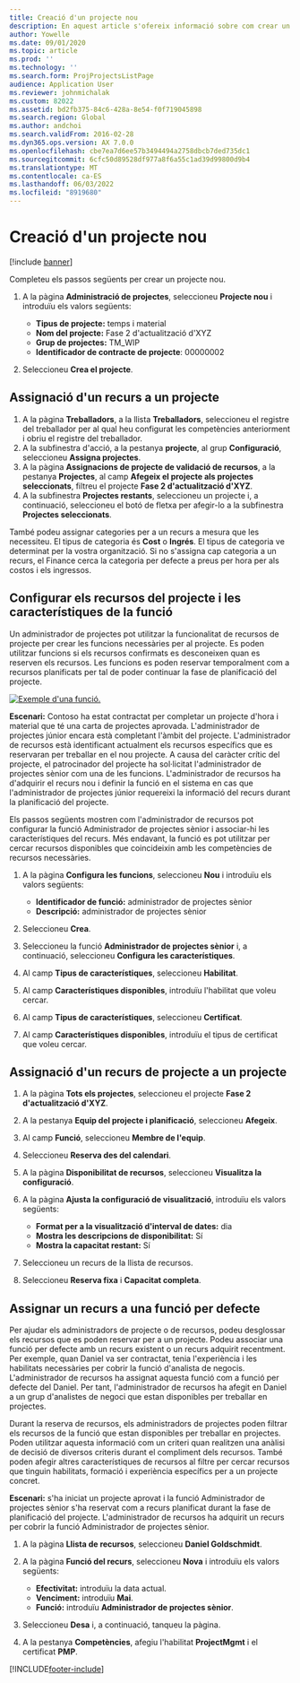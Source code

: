 ```yaml
---
title: Creació d'un projecte nou
description: En aquest article s'ofereix informació sobre com crear un nou projecte.
author: Yowelle
ms.date: 09/01/2020
ms.topic: article
ms.prod: ''
ms.technology: ''
ms.search.form: ProjProjectsListPage
audience: Application User
ms.reviewer: johnmichalak
ms.custom: 82022
ms.assetid: bd2fb375-84c6-428a-8e54-f0f719045898
ms.search.region: Global
ms.author: andchoi
ms.search.validFrom: 2016-02-28
ms.dyn365.ops.version: AX 7.0.0
ms.openlocfilehash: cbe7ea7d6ee57b3494494a2758dbcb7ded735dc1
ms.sourcegitcommit: 6cfc50d89528df977a8f6a55c1ad39d99800d9b4
ms.translationtype: MT
ms.contentlocale: ca-ES
ms.lasthandoff: 06/03/2022
ms.locfileid: "8919680"
---
```

# <a name="create-a-new-project"></a>Creació d'un projecte nou

[!include [banner](../includes/banner.md)]

Completeu els passos següents per crear un projecte nou.

1. A la pàgina **Administració de projectes**, seleccioneu **Projecte nou** i introduïu els valors següents:

    - **Tipus de projecte:** temps i material
    - **Nom del projecte:** Fase 2 d'actualització d'XYZ
    - **Grup de projectes:** TM\_WIP
    - **Identificador de contracte de projecte**: 00000002

2. Seleccioneu **Crea el projecte**.

## <a name="assign-a-resource-to-a-project"></a>Assignació d'un recurs a un projecte

1. A la pàgina **Treballadors**, a la llista **Treballadors**, seleccioneu el registre del treballador per al qual heu configurat les competències anteriorment i obriu el registre del treballador.
2. A la subfinestra d'acció, a la pestanya **projecte**, al grup **Configuració**, seleccioneu **Assigna projectes**.
3. A la pàgina **Assignacions de projecte de validació de recursos**, a la pestanya **Projectes**, al camp **Afegeix el projecte als projectes seleccionats**, filtreu el projecte **Fase 2 d'actualització d'XYZ**.
4. A la subfinestra **Projectes restants**, seleccioneu un projecte i, a continuació, seleccioneu el botó de fletxa per afegir-lo a la subfinestra **Projectes seleccionats**.

També podeu assignar categories per a un recurs a mesura que les necessiteu. El tipus de categoria és **Cost** o **Ingrés**. El tipus de categoria ve determinat per la vostra organització. Si no s'assigna cap categoria a un recurs, el Finance cerca la categoria per defecte a preus per hora per als costos i els ingressos.

## <a name="set-up-project-resource-and-role-characteristics"></a>Configurar els recursos del projecte i les característiques de la funció

Un administrador de projectes pot utilitzar la funcionalitat de recursos de projecte per crear les funcions necessàries per al projecte. Es poden utilitzar funcions si els recursos confirmats es desconeixen quan es reserven els recursos. Les funcions es poden reservar temporalment com a recursos planificats per tal de poder continuar la fase de planificació del projecte.

[![Exemple d'una funció.](./media/projectresourcing05.jpg)](./media/projectresourcing05.jpg) 

**Escenari:** Contoso ha estat contractat per completar un projecte d'hora i material que té una carta de projectes aprovada. L'administrador de projectes júnior encara està completant l'àmbit del projecte. L'administrador de recursos està identificant actualment els recursos específics que es reservaran per treballar en el nou projecte. A causa del caràcter crític del projecte, el patrocinador del projecte ha sol·licitat l'administrador de projectes sènior com una de les funcions. L'administrador de recursos ha d'adquirir el recurs nou i definir la funció en el sistema en cas que l'administrador de projectes júnior requereixi la informació del recurs durant la planificació del projecte.

Els passos següents mostren com l'administrador de recursos pot configurar la funció Administrador de projectes sènior i associar-hi les característiques del recurs. Més endavant, la funció es pot utilitzar per cercar recursos disponibles que coincideixin amb les competències de recursos necessàries.

1. A la pàgina **Configura les funcions**, seleccioneu **Nou** i introduïu els valors següents:

    - **Identificador de funció:** administrador de projectes sènior
    - **Descripció:** administrador de projectes sènior

2. Seleccioneu **Crea**.
3. Seleccioneu la funció **Administrador de projectes sènior** i, a continuació, seleccioneu **Configura les característiques**.
4. Al camp **Tipus de característiques**, seleccioneu **Habilitat**.
5. Al camp **Característiques disponibles**, introduïu l'habilitat que voleu cercar.
6. Al camp **Tipus de característiques**, seleccioneu **Certificat**.
7. Al camp **Característiques disponibles**, introduïu el tipus de certificat que voleu cercar.

## <a name="assign-a-project-resource-to-a-project"></a>Assignació d'un recurs de projecte a un projecte

1. A la pàgina **Tots els projectes**, seleccioneu el projecte **Fase 2 d'actualització d'XYZ**.
2. A la pestanya **Equip del projecte i planificació**, seleccioneu **Afegeix**.
3. Al camp **Funció**, seleccioneu **Membre de l'equip**.
4. Seleccioneu **Reserva des del calendari**.
5. A la pàgina **Disponibilitat de recursos**, seleccioneu **Visualitza la configuració**.
6. A la pàgina **Ajusta la configuració de visualització**, introduïu els valors següents:

    - **Format per a la visualització d'interval de dates:** dia
    - **Mostra les descripcions de disponibilitat:** Sí
    - **Mostra la capacitat restant:** Sí

7. Seleccioneu un recurs de la llista de recursos.
8. Seleccioneu **Reserva fixa** i **Capacitat completa**.

## <a name="assign-a-resource-to-a-default-role"></a>Assignar un recurs a una funció per defecte

Per ajudar els administradors de projecte o de recursos, podeu desglossar els recursos que es poden reservar per a un projecte. Podeu associar una funció per defecte amb un recurs existent o un recurs adquirit recentment. Per exemple, quan Daniel va ser contractat, tenia l'experiència i les habilitats necessàries per cobrir la funció d'analista de negocis. L'administrador de recursos ha assignat aquesta funció com a funció per defecte del Daniel. Per tant, l'administrador de recursos ha afegit en Daniel a un grup d'analistes de negoci que estan disponibles per treballar en projectes.

Durant la reserva de recursos, els administradors de projectes poden filtrar els recursos de la funció que estan disponibles per treballar en projectes. Poden utilitzar aquesta informació com un criteri quan realitzen una anàlisi de decisió de diversos criteris durant el compliment dels recursos. També poden afegir altres característiques de recursos al filtre per cercar recursos que tinguin habilitats, formació i experiència específics per a un projecte concret.

**Escenari:** s'ha iniciat un projecte aprovat i la funció Administrador de projectes sènior s'ha reservat com a recurs planificat durant la fase de planificació del projecte. L'administrador de recursos ha adquirit un recurs per cobrir la funció Administrador de projectes sènior.

1. A la pàgina **Llista de recursos**, seleccioneu **Daniel Goldschmidt**.
2. A la pàgina **Funció del recurs**, seleccioneu **Nova** i introduïu els valors següents:

    - **Efectivitat:** introduïu la data actual.
    - **Venciment:** introduïu **Mai**.
    - **Funció:** introduïu **Administrador de projectes sènior**.

3. Seleccioneu **Desa** i, a continuació, tanqueu la pàgina.
4. A la pestanya **Competències**, afegiu l'habilitat **ProjectMgmt** i el certificat **PMP**.


[!INCLUDE[footer-include](../includes/footer-banner.md)]